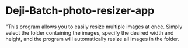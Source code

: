 # Deji-Batch-photo-resizer-app
"This program allows you to easily resize multiple images at once. Simply select the folder containing the images, specify the desired width and height, and the program will automatically resize all images in the folder.
